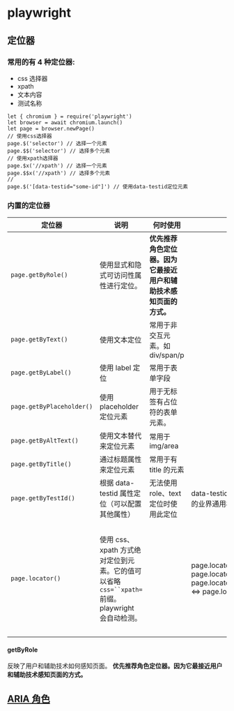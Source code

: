 # playwright

## 定位器

### 常用的有 4 种定位器:

- css 选择器
- xpath
- 文本内容
- 测试名称

```
let { chromium } = require('playwright')
let browser = await chromium.launch()
let page = browser.newPage()
// 使用css选择器
page.$('selector') // 选择一个元素
page.$$('selector') // 选择多个元素
// 使用xpath选择器
page.$x('//xpath') // 选择一个元素
page.$$x('//xpath') // 选择多个元素
//
page.$('[data-testid="some-id"]') // 使用data-testid定位元素

```

### 内置的定位器

| 定位器                    | 说明                                                                                            | 何时使用                                                           |                                                                                                                   |                                         |
| ------------------------- | ----------------------------------------------------------------------------------------------- | ------------------------------------------------------------------ | ----------------------------------------------------------------------------------------------------------------- | --------------------------------------- |
| `page.getByRole()`        | 使用显式和隐式可访问性属性进行定位。                                                            | **优先推荐角色定位器。因为它最接近用户和辅助技术感知页面的方式。** |                                                                                                                   |                                         |
| `page.getByText()`        | 使用文本定位                                                                                    | 常用于非交互元素。如 div/span/p                                    |                                                                                                                   |                                         |
| `page.getByLabel()`       | 使用 label 定位                                                                                 | 常用于表单字段                                                     |                                                                                                                   |                                         |
| `page.getByPlaceholder()` | 使用 placeholder 定位元素                                                                       | 用于无标签有占位符的表单元素。                                     |                                                                                                                   |                                         |
| `page.getByAltText()`     | 使用文本替代来定位元素                                                                          | 常用于 img/area                                                    |                                                                                                                   |                                         |
| `page.getByTitle()`       | 通过标题属性来定位元素                                                                          | 常用于有 title 的元素                                              |                                                                                                                   |                                         |
| `page.getByTestId()`      | 根据 data-testid 属性定位（可以配置其他属性）                                                   | 无法使用 role、text 定位时使用此定位                               | data-testid 是标识被测试元素的业界通用标识。                                                                      |                                         |
| `page.locator()`          | 使用 css、xpath 方式绝对定位到元素。它的值可以省略` css=``xpath= `前缀。playwright 会自动检测。 |                                                                    | page.locator('css=button') <=> page.locator('button') page.locator('xpath=//button') <=> page.locator('//button') | 不推荐此定位。因 dom 元素经常发生变化。 |

#### getByRole

反映了用户和辅助技术如何感知页面。
**优先推荐角色定位器。因为它最接近用户和辅助技术感知页面的方式。**

## [ARIA 角色](/language/html/aria.html)
